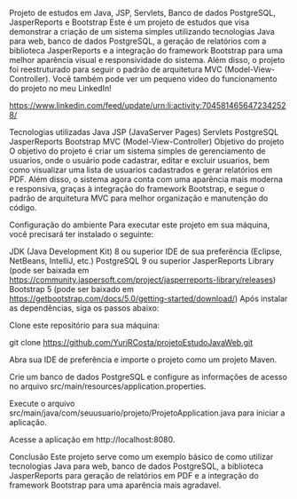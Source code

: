 Projeto de estudos em Java, JSP, Servlets, Banco de dados PostgreSQL, JasperReports e Bootstrap
Este é um projeto de estudos que visa demonstrar a criação de um sistema simples utilizando tecnologias Java para web, banco de dados PostgreSQL, a geração de relatórios com a biblioteca JasperReports e a integração do framework Bootstrap para uma melhor aparência visual e responsividade do sistema. Além disso, o projeto foi reestruturado para seguir o padrão de arquitetura MVC (Model-View-Controller). Você também pode ver um pequeno video do funcionamento do projeto no meu LinkedIn!

https://www.linkedin.com/feed/update/urn:li:activity:7045814656472342528/

Tecnologias utilizadas
Java
JSP (JavaServer Pages)
Servlets
PostgreSQL
JasperReports
Bootstrap
MVC (Model-View-Controller)
Objetivo do projeto
O objetivo do projeto é criar um sistema simples de gerenciamento de usuarios, onde o usuário pode cadastrar, editar e excluir usuarios, bem como visualizar uma lista de usuarios cadastrados e gerar relatórios em PDF. Além disso, o sistema agora conta com uma aparência mais moderna e responsiva, graças à integração do framework Bootstrap, e segue o padrão de arquitetura MVC para melhor organização e manutenção do código.

Configuração do ambiente
Para executar este projeto em sua máquina, você precisará ter instalado o seguinte:

JDK (Java Development Kit) 8 ou superior
IDE de sua preferência (Eclipse, NetBeans, IntelliJ, etc.)
PostgreSQL 9 ou superior
JasperReports Library (pode ser baixada em https://community.jaspersoft.com/project/jasperreports-library/releases)
Bootstrap 5 (pode ser baixado em https://getbootstrap.com/docs/5.0/getting-started/download/)
Após instalar as dependências, siga os passos abaixo:

Clone este repositório para sua máquina:

git clone https://github.com/YuriRCosta/projetoEstudoJavaWeb.git

Abra sua IDE de preferência e importe o projeto como um projeto Maven.

Crie um banco de dados PostgreSQL e configure as informações de acesso no arquivo src/main/resources/application.properties.

Execute o arquivo src/main/java/com/seuusuario/projeto/ProjetoApplication.java para iniciar a aplicação.

Acesse a aplicação em http://localhost:8080.

Conclusão
Este projeto serve como um exemplo básico de como utilizar tecnologias Java para web, banco de dados PostgreSQL, a biblioteca JasperReports para geração de relatórios em PDF e a integração do framework Bootstrap para uma aparência mais agradavel.
